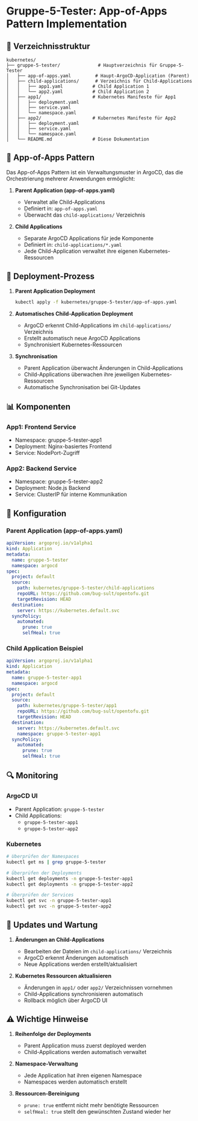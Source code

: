 # Gruppe-5-Tester: App-of-Apps Pattern Implementation

## 📁 Verzeichnisstruktur

```
kubernetes/
├── gruppe-5-tester/              # Hauptverzeichnis für Gruppe-5-Tester
│   ├── app-of-apps.yaml         # Haupt-ArgoCD-Application (Parent)
│   ├── child-applications/      # Verzeichnis für Child-Applications
│   │   ├── app1.yaml           # Child Application 1
│   │   └── app2.yaml           # Child Application 2
│   ├── app1/                   # Kubernetes Manifeste für App1
│   │   ├── deployment.yaml
│   │   ├── service.yaml
│   │   └── namespace.yaml
│   ├── app2/                   # Kubernetes Manifeste für App2
│   │   ├── deployment.yaml
│   │   ├── service.yaml
│   │   └── namespace.yaml
│   └── README.md               # Diese Dokumentation
```

## 🔄 App-of-Apps Pattern

Das App-of-Apps Pattern ist ein Verwaltungsmuster in ArgoCD, das die Orchestrierung mehrerer Anwendungen ermöglicht:

1. **Parent Application (app-of-apps.yaml)**
   - Verwaltet alle Child-Applications
   - Definiert in: `app-of-apps.yaml`
   - Überwacht das `child-applications/` Verzeichnis

2. **Child Applications**
   - Separate ArgoCD Applications für jede Komponente
   - Definiert in: `child-applications/*.yaml`
   - Jede Child-Application verwaltet ihre eigenen Kubernetes-Ressourcen

## 🚀 Deployment-Prozess

1. **Parent Application Deployment**
   ```bash
   kubectl apply -f kubernetes/gruppe-5-tester/app-of-apps.yaml
   ```

2. **Automatisches Child-Application Deployment**
   - ArgoCD erkennt Child-Applications im `child-applications/` Verzeichnis
   - Erstellt automatisch neue ArgoCD Applications
   - Synchronisiert Kubernetes-Ressourcen

3. **Synchronisation**
   - Parent Application überwacht Änderungen in Child-Applications
   - Child-Applications überwachen ihre jeweiligen Kubernetes-Ressourcen
   - Automatische Synchronisation bei Git-Updates

## 📊 Komponenten

### App1: Frontend Service
- Namespace: gruppe-5-tester-app1
- Deployment: Nginx-basiertes Frontend
- Service: NodePort-Zugriff

### App2: Backend Service
- Namespace: gruppe-5-tester-app2
- Deployment: Node.js Backend
- Service: ClusterIP für interne Kommunikation

## 🔧 Konfiguration

### Parent Application (app-of-apps.yaml)
```yaml
apiVersion: argoproj.io/v1alpha1
kind: Application
metadata:
  name: gruppe-5-tester
  namespace: argocd
spec:
  project: default
  source:
    path: kubernetes/gruppe-5-tester/child-applications
    repoURL: https://github.com/bug-sult/opentofu.git
    targetRevision: HEAD
  destination:
    server: https://kubernetes.default.svc
  syncPolicy:
    automated:
      prune: true
      selfHeal: true
```

### Child Application Beispiel
```yaml
apiVersion: argoproj.io/v1alpha1
kind: Application
metadata:
  name: gruppe-5-tester-app1
  namespace: argocd
spec:
  project: default
  source:
    path: kubernetes/gruppe-5-tester/app1
    repoURL: https://github.com/bug-sult/opentofu.git
    targetRevision: HEAD
  destination:
    server: https://kubernetes.default.svc
    namespace: gruppe-5-tester-app1
  syncPolicy:
    automated:
      prune: true
      selfHeal: true
```

## 🔍 Monitoring

### ArgoCD UI
- Parent Application: `gruppe-5-tester`
- Child Applications:
  - `gruppe-5-tester-app1`
  - `gruppe-5-tester-app2`

### Kubernetes
```bash
# Überprüfen der Namespaces
kubectl get ns | grep gruppe-5-tester

# Überprüfen der Deployments
kubectl get deployments -n gruppe-5-tester-app1
kubectl get deployments -n gruppe-5-tester-app2

# Überprüfen der Services
kubectl get svc -n gruppe-5-tester-app1
kubectl get svc -n gruppe-5-tester-app2
```

## 🔄 Updates und Wartung

1. **Änderungen an Child-Applications**
   - Bearbeiten der Dateien im `child-applications/` Verzeichnis
   - ArgoCD erkennt Änderungen automatisch
   - Neue Applications werden erstellt/aktualisiert

2. **Kubernetes Ressourcen aktualisieren**
   - Änderungen in `app1/` oder `app2/` Verzeichnissen vornehmen
   - Child-Applications synchronisieren automatisch
   - Rollback möglich über ArgoCD UI

## ⚠️ Wichtige Hinweise

1. **Reihenfolge der Deployments**
   - Parent Application muss zuerst deployed werden
   - Child-Applications werden automatisch verwaltet

2. **Namespace-Verwaltung**
   - Jede Application hat ihren eigenen Namespace
   - Namespaces werden automatisch erstellt

3. **Ressourcen-Bereinigung**
   - `prune: true` entfernt nicht mehr benötigte Ressourcen
   - `selfHeal: true` stellt den gewünschten Zustand wieder her
